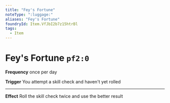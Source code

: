 ```yaml
---
title: "Fey's Fortune"
noteType: ":luggage:"
aliases: "Fey's Fortune"
foundryId: Item.VfJbI2b7z15htrBl
tags:
  - Item
---
```


# Fey's Fortune `pf2:0`

**Frequency** once per day

**Trigger** You attempt a skill check and haven't yet rolled

* * *

**Effect** Roll the skill check twice and use the better result
